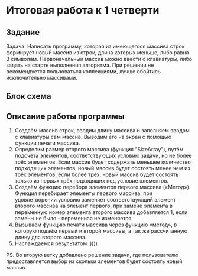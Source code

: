 # Итоговая работа к 1 четверти
## Задание
Задача: Написать программу, которая из имеющегося массива строк формирует новый массив из строк, длина которых меньше, либо равна 3 символам. Первоначальный массив можно ввести с клавиатуры, либо задать на старте выполнения алгоритма. При решении не рекомендуется пользоваться коллекциями, лучше обойтись исключительно массивами.
## Блок схема

## Описание работы программы
1. Создаём массив строк, вводим длину массива и заполняем вводом с клавиатуры сам массив. Выводим его на экран с помощью функции печати массива.
2. Определим размер второго массива (функция "SizeArray"), путём подсчёта элементов, соответствующих условию задачи, но не более трёх элементов. Если массив будет содержать меньшее количество подходящих элементов, новый массив будет состоять менее чем из трёх элементов, если более трёх, новый массив будет состоять только из первых трёх подходящих под условие элементов.
3. Создаём функцию перебора элементов первого массива («Метод»). Функция перебирает элементы первого массива, при удовлетворении условию заменяет соответствующий элемент второго массива на элемент первого, при замене элемента в переменную номер элемента второго массива добавляется 1, если замены не было - переменная не изменяется.
4. Вызываем функцию печати массива через функцию «метод», в которую подаём первый и второй массивы, а так же рассчитанную длину для второго массива.
5. Наслаждаемся результатом :))))

PS. Во вторую ветку добавлено решение задачи, где пользователю предоставляется выбор из скольки элементов будет состоять новый массив.